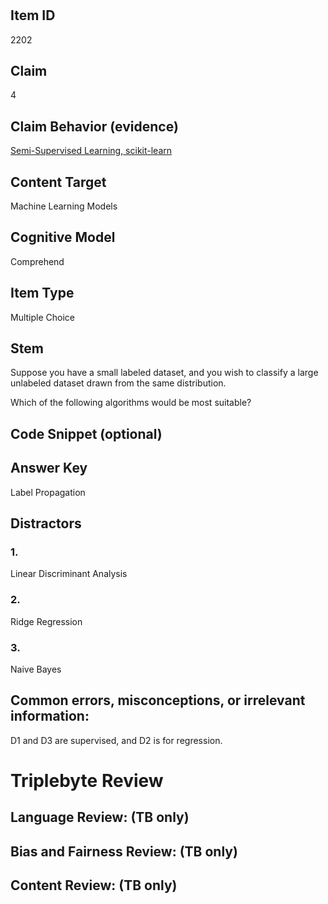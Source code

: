 #


## Item ID
2202

## Claim

4

## Claim Behavior (evidence)

[Semi-Supervised Learning, scikit-learn](https://scikit-learn.org/stable/modules/classes.html#module-sklearn.semi_supervised)

## Content Target

Machine Learning Models

## Cognitive Model

Comprehend

## Item Type

Multiple Choice

## Stem

Suppose you have a small labeled dataset, and you wish to classify a large unlabeled dataset drawn from the same distribution. 

Which of the following algorithms would be most suitable?


## Code Snippet (optional)


## Answer Key

Label Propagation

## Distractors
### 1.

Linear Discriminant Analysis

### 2.

Ridge Regression

### 3.

Naive Bayes


## Common errors, misconceptions, or irrelevant information:

D1 and D3 are supervised, and D2 is for regression.


# Triplebyte Review


## Language Review: (TB only)


## Bias and Fairness Review: (TB only)


## Content Review: (TB only)

